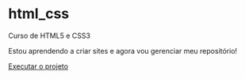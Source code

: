 # html_css
 Curso de HTML5 e CSS3

Estou aprendendo a criar sites e agora vou gerenciar meu repositório!

<a href="https://thaisamonteiro.github.io/html_css/exercicios/miniprojeto/android"> Executar o projeto</a>


